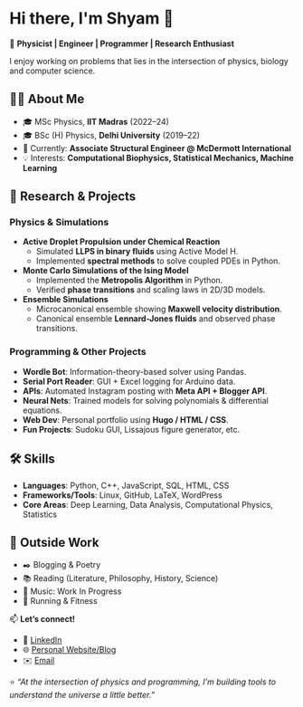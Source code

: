 # Hi there, I'm Shyam 👋  

🚀 **Physicist | Engineer | Programmer | Research Enthusiast**  

I enjoy working on problems that lies in the intersection of physics, biology and computer science.

## 🧑‍💻 About Me  
- 🎓 MSc Physics, **IIT Madras** (2022–24)  
- 🎓 BSc (H) Physics, **Delhi University** (2019–22)  
- 💼 Currently: **Associate Structural Engineer @ McDermott International**  
- 💡 Interests: **Computational Biophysics, Statistical Mechanics, Machine Learning**  

## 🔬 Research & Projects  

### Physics & Simulations  
- **Active Droplet Propulsion under Chemical Reaction**  
  - Simulated **LLPS in binary fluids** using Active Model H.  
  - Implemented **spectral methods** to solve coupled PDEs in Python.  
- **Monte Carlo Simulations of the Ising Model**  
  - Implemented the **Metropolis Algorithm** in Python.  
  - Verified **phase transitions** and scaling laws in 2D/3D models.  
- **Ensemble Simulations**  
  - Microcanonical ensemble showing **Maxwell velocity distribution**.  
  - Canonical ensemble **Lennard-Jones fluids** and observed phase transitions.  

### Programming & Other Projects  
- **Wordle Bot**: Information-theory-based solver using Pandas.  
- **Serial Port Reader**: GUI + Excel logging for Arduino data.  
- **APIs**: Automated Instagram posting with **Meta API + Blogger API**.  
- **Neural Nets**: Trained models for solving polynomials & differential equations.  
- **Web Dev**: Personal portfolio using **Hugo / HTML / CSS**.  
- **Fun Projects**: Sudoku GUI, Lissajous figure generator, etc.  

## 🛠️ Skills  

- **Languages**: Python, C++, JavaScript, SQL, HTML, CSS  
- **Frameworks/Tools**: Linux, GitHub, LaTeX, WordPress  
- **Core Areas**: Deep Learning, Data Analysis, Computational Physics, Statistics  

## 🎨 Outside Work  

- ✒️ Blogging & Poetry  
- 📚 Reading (Literature, Philosophy, History, Science)  
- 🎨 Music: Work In Progress  
- 🏃 Running & Fitness  

📫 **Let’s connect!**  
- 💼 [LinkedIn](https://www.linkedin.com/in/iashyam) 
- 🌐 [Personal Website/Blog](https://iashyam.github.io/blog)
- ✉️ [Email](mailto:shyam10kwd@gmail.com)  

⭐️ *“At the intersection of physics and programming, I’m building tools to understand the universe a little better.”*  

